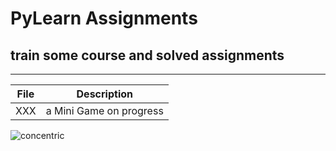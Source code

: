 # PyLearn Assignments
## train some course and solved assignments

---
| File      | Description |
| ----------- | ----------- |
|XXX|a Mini Game on progress |
![concentric](GameOver.jpg)
